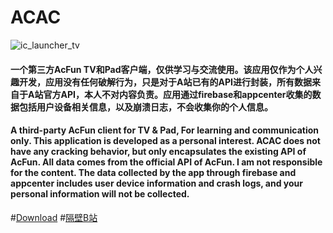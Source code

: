 # ACAC
![ic_launcher_tv](https://user-images.githubusercontent.com/4136777/233061622-45c39abf-ac55-424f-9400-d7dad636b830.png)

#### 一个第三方AcFun TV和Pad客户端，仅供学习与交流使用。该应用仅作为个人兴趣开发，应用没有任何破解行为，只是对于A站已有的API进行封装，所有数据来自于A站官方API，本人不对内容负责。应用通过firebase和appcenter收集的数据包括用户设备相关信息，以及崩溃日志，不会收集你的个人信息。
#### A third-party AcFun client for TV &amp; Pad, For learning and communication only. This application is developed as a personal interest. ACAC does not have any cracking behavior, but only encapsulates the existing API of AcFun. All data comes from the official API of AcFun. I am not responsible for the content. The data collected by the app through firebase and appcenter includes user device information and crash logs, and your personal information will not be collected.
#[Download](https://install.appcenter.ms/users/xiaxiaoao/apps/afaf/distribution_groups/public)
#[隔壁B站](https://github.com/xiaye13579/BBLL)
